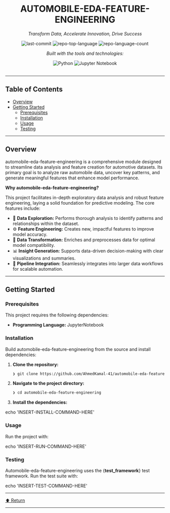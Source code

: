 <div id="top">

<!-- HEADER STYLE: CLASSIC -->
<div align="center">


# AUTOMOBILE-EDA-FEATURE-ENGINEERING

<em>Transform Data, Accelerate Innovation, Drive Success</em>

<!-- BADGES -->
<img src="https://img.shields.io/github/last-commit/AhmedKamal-41/automobile-eda-feature-engineering?style=flat&logo=git&logoColor=white&color=0080ff" alt="last-commit">
<img src="https://img.shields.io/github/languages/top/AhmedKamal-41/automobile-eda-feature-engineering?style=flat&color=0080ff" alt="repo-top-language">
<img src="https://img.shields.io/github/languages/count/AhmedKamal-41/automobile-eda-feature-engineering?style=flat&color=0080ff" alt="repo-language-count">

<em>Built with the tools and technologies:</em>

<img src="https://img.shields.io/badge/Python-3776AB.svg?style=flat&logo=Python&logoColor=white" alt="Python">
<img src="https://img.shields.io/badge/Jupyter-F37626.svg?style=flat&logo=Jupyter&logoColor=white" alt="Jupyter Notebook">

</div>
<br>

---

## Table of Contents

- [Overview](#overview)
- [Getting Started](#getting-started)
    - [Prerequisites](#prerequisites)
    - [Installation](#installation)
    - [Usage](#usage)
    - [Testing](#testing)

---

## Overview

automobile-eda-feature-engineering is a comprehensive module designed to streamline data analysis and feature creation for automotive datasets. Its primary goal is to analyze raw automobile data, uncover key patterns, and generate meaningful features that enhance model performance.

**Why automobile-eda-feature-engineering?**

This project facilitates in-depth exploratory data analysis and robust feature engineering, laying a solid foundation for predictive modeling. The core features include:

- 🧪 **Data Exploration:** Performs thorough analysis to identify patterns and relationships within the dataset.
- ⚙️ **Feature Engineering:** Creates new, impactful features to improve model accuracy.
- 🔄 **Data Transformation:** Enriches and preprocesses data for optimal model compatibility.
- 📊 **Insight Generation:** Supports data-driven decision-making with clear visualizations and summaries.
- 🚀 **Pipeline Integration:** Seamlessly integrates into larger data workflows for scalable automation.

---

## Getting Started

### Prerequisites

This project requires the following dependencies:

- **Programming Language:** JupyterNotebook

### Installation

Build automobile-eda-feature-engineering from the source and install dependencies:

1. **Clone the repository:**

    ```sh
    ❯ git clone https://github.com/AhmedKamal-41/automobile-eda-feature-engineering
    ```

2. **Navigate to the project directory:**

    ```sh
    ❯ cd automobile-eda-feature-engineering
    ```

3. **Install the dependencies:**

echo 'INSERT-INSTALL-COMMAND-HERE'

### Usage

Run the project with:

echo 'INSERT-RUN-COMMAND-HERE'

### Testing

Automobile-eda-feature-engineering uses the {__test_framework__} test framework. Run the test suite with:

echo 'INSERT-TEST-COMMAND-HERE'

---

<div align="left"><a href="#top">⬆ Return</a></div>

---
